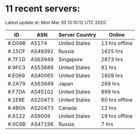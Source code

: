 # 11 recent servers:

Latest update at: Mon Mar 30 13:10:12 UTC 2020

| ID | ASN | Server Country | Online |
| -- | --- | -------------- | ------ |
| #.D09B | AS174 | United States | 13 hrs offline |
| #.15CF | AS49392 | Russia | 1625 hrs |
| #.7F1D | AS63949 | Singapore | 2873 hrs |
| #.9FC3 | AS53889 | United States | 81 hrs |
| #.E069 | AS40065 | United States | 1609 hrs |
| #.2A79 | AS63949 | Japan | 289 hrs |
| #.F7DA | AS45102 | United States | 899 hrs |
| #.1E8E | AS20473 | United States | 60 hrs offline |
| #.4B0A | AS20473 | Canada | 12 hrs |
| #.8122 | AS9009 | United States | 19 hrs offline |
| #.0C6B | AS47196 | Russia | 7 hrs |

